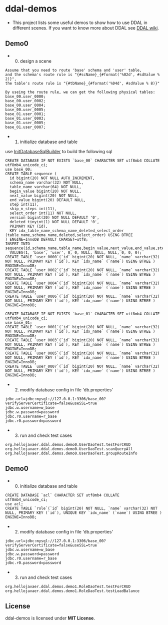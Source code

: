 # ddal-demos

- This project lists some useful demos to show how to use DDAL in different scenes. If you want to know more about DDAL see [DDAL wiki](https://github.com/hellojavaer/ddal/wiki).

## Demo0

- 0. design a scene

```
Assume that you need to route 'base' schema and 'user' table,
and the schema's route rule is "{#scName}_{#format('%02d', #sdValue % 2)}",
the table's route rule is "{#tbName}_{#format('%04d', #sdValue % 8)}"

By useing the route rule, we can get the following physical tables:
base_00.user_0000;
base_00.user_0002;
base_00.user_0004;
base_00.user_0005;
base_01.user_0001;
base_01.user_0003;
base_01.user_0005;
base_01.user_0007;
```

- 1. initialize database and table

use [InitDatabaseSqlBuilder](https://github.com/hellojavaer/ddal-demos/blob/master/demo0/src/main/java/org/hellojavaer/ddal/demos/demo0/init/InitDatabaseSqlBuilder.java) to build the following sql

```
CREATE DATABASE IF NOT EXISTS `base_00` CHARACTER SET utf8mb4 COLLATE utf8mb4_unicode_ci;
use base_00;
CREATE TABLE sequence (
  id bigint(20) NOT NULL AUTO_INCREMENT,
  schema_name varchar(32) NOT NULL,
  table_name varchar(64) NOT NULL,
  begin_value bigint(20) NOT NULL,
  next_value bigint(20) NOT NULL,
  end_value bigint(20) DEFAULT NULL,
  step int(11),
  skip_n_steps int(11),
  select_order int(11) NOT NULL,
  version bigint(20) NOT NULL DEFAULT '0',
  deleted tinyint(1) NOT NULL DEFAULT '0',
  PRIMARY KEY (id),
  KEY idx_table_name_schema_name_deleted_select_order (table_name,schema_name,deleted,select_order) USING BTREE
) ENGINE=InnoDB DEFAULT CHARSET=utf8;
INSERT INTO sequence(id,schema_name,table_name,begin_value,next_value,end_value,step,skip_n_steps,select_order,version,deleted)
  VALUES(1, 'base', 'user', 0, 0, NULL, NULL, NULL, 0, 0, 0);
CREATE TABLE `user_0000`(`id` bigint(20) NOT NULL, `name` varchar(32) NOT NULL, PRIMARY KEY (`id`), KEY `idx_name` (`name`) USING BTREE ) ENGINE=InnoDB;
CREATE TABLE `user_0002`(`id` bigint(20) NOT NULL, `name` varchar(32) NOT NULL, PRIMARY KEY (`id`), KEY `idx_name` (`name`) USING BTREE ) ENGINE=InnoDB;
CREATE TABLE `user_0004`(`id` bigint(20) NOT NULL, `name` varchar(32) NOT NULL, PRIMARY KEY (`id`), KEY `idx_name` (`name`) USING BTREE ) ENGINE=InnoDB;
CREATE TABLE `user_0006`(`id` bigint(20) NOT NULL, `name` varchar(32) NOT NULL, PRIMARY KEY (`id`), KEY `idx_name` (`name`) USING BTREE ) ENGINE=InnoDB;

CREATE DATABASE IF NOT EXISTS `base_01` CHARACTER SET utf8mb4 COLLATE utf8mb4_unicode_ci;
use base_01;
CREATE TABLE `user_0001`(`id` bigint(20) NOT NULL, `name` varchar(32) NOT NULL, PRIMARY KEY (`id`), KEY `idx_name` (`name`) USING BTREE ) ENGINE=InnoDB;
CREATE TABLE `user_0003`(`id` bigint(20) NOT NULL, `name` varchar(32) NOT NULL, PRIMARY KEY (`id`), KEY `idx_name` (`name`) USING BTREE ) ENGINE=InnoDB;
CREATE TABLE `user_0005`(`id` bigint(20) NOT NULL, `name` varchar(32) NOT NULL, PRIMARY KEY (`id`), KEY `idx_name` (`name`) USING BTREE ) ENGINE=InnoDB;
CREATE TABLE `user_0007`(`id` bigint(20) NOT NULL, `name` varchar(32) NOT NULL, PRIMARY KEY (`id`), KEY `idx_name` (`name`) USING BTREE ) ENGINE=InnoDB;

```

- 2. modify database config in file 'db.properties'

```
jdbc.url=jdbc:mysql://127.0.0.1:3306/base_00?verifyServerCertificate=false&useSSL=true
jdbc.w.username=w_base
jdbc.w.password=password
jdbc.r0.username=r_base
jdbc.r0.password=password
```

- 3. run and check test cases

```
org.hellojavaer.ddal.demos.demo0.UserDaoTest.testForCRUD
org.hellojavaer.ddal.demos.demo0.UserDaoTest.scanQueryAll
org.hellojavaer.ddal.demos.demo0.UserDaoTest.groupRouteInfo
```

## Demo0

- 0. initialize database and table

```
CREATE DATABASE `acl` CHARACTER SET utf8mb4 COLLATE utf8mb4_unicode_ci;
use acl;
CREATE TABLE `role`(`id` bigint(20) NOT NULL, `name` varchar(32) NOT NULL, PRIMARY KEY (`id`), UNIQUE KEY `idx_name` (`name`) USING BTREE ) ENGINE=InnoDB;
```

- 2. modify database config in file 'db.properties'

```
jdbc.url=jdbc:mysql://127.0.0.1:3306/base_00?verifyServerCertificate=false&useSSL=true
jdbc.w.username=w_base
jdbc.w.password=password
jdbc.r0.username=r_base
jdbc.r0.password=password
```

- 3. run and check test cases

```
org.hellojavaer.ddal.demos.demo1.RoleDaoTest.testForCRUD
org.hellojavaer.ddal.demos.demo1.RoleDaoTest.testLoadBalance
```

## License

ddal-demos is licensed under **MIT License**.

